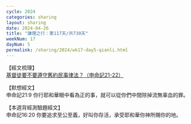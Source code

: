 ```yaml
---
cycle: 2024
categories: sharing
layout: sharing
date: 2024-04-26
title: "謙理之行：第117天/共730天"
weekNum: 17
dayNum: 5
permalink: /sharing/2024/wk17-day5-qianli.html
---
```


【經文梳理】  
<a href="QLLINK" target="_blank">基督徒要不要遵守舊約民事律法？（申命記21-22）</a>

【默想經文】  
申命記21:9 你行耶和華眼中看為正的事，就可以從你們中間除掉流無辜血的罪。

【本週背經測驗題經文】  
申命記16:20 你要追求至公至義，好叫你存活，承受耶和華你神所賜你的地。

